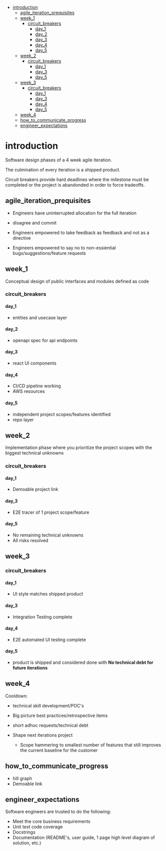 - [introduction](#introduction)
  - [agile_iteration_prequisites](#agile_iteration_prequisites)
  - [week_1](#week_1)
    - [circuit_breakers](#circuit_breakers)
      - [day_1](#day_1)
      - [day_2](#day_2)
      - [day_3](#day_3)
      - [day_4](#day_4)
      - [day_5](#day_5)
  - [week_2](#week_2)
    - [circuit_breakers](#circuit_breakers-1)
      - [day_1](#day_1-1)
      - [day_3](#day_3-1)
      - [day_5](#day_5-1)
  - [week_3](#week_3)
    - [circuit_breakers](#circuit_breakers-2)
      - [day_1](#day_1-2)
      - [day_3](#day_3-2)
      - [day_4](#day_4-1)
      - [day_5](#day_5-2)
  - [week_4](#week_4)
  - [how_to_communicate_progress](#how_to_communicate_progress)
  - [engineer_expectations](#engineer_expectations)


# introduction
Software design phases of a 4 week agile iteration. 

The culmination of every iteration is a shipped product.

Circuit breakers provide hard deadlines where the milestone must be completed or the project is abandonded in order to force tradeoffs.

## agile_iteration_prequisites
- Engineers have uninterrupted allocation for the full iteration 

- disagree and commit

- Engineers empowered to take feedback as feedback and not as a directive

- Engineers empowered to say no to non-essiential bugs/suggestions/feature requests

## week_1
Conceptual design of public interfaces and modules defined as code

### circuit_breakers

#### day_1
- entities and usecase layer 

#### day_2
- openapi spec for api endpoints

#### day_3
- react UI components

#### day_4
- CI/CD pipeline working
- AWS resources

#### day_5
- independent project scopes/features identified
- repo layer


## week_2
Implementation phase where you prioritize the project scopes with the biggest technical unknowns

### circuit_breakers

#### day_1 
- Demoable project link

#### day_3
- E2E tracer of 1 project scope/feature

#### day_5
- No remaining technical unknowns
- All risks resolved

## week_3

### circuit_breakers

#### day_1
- UI style matches shipped product


#### day_3
- Integration Testing complete

#### day_4
- E2E automated UI testing complete

#### day_5
- product is shipped and considered done with
**No technical debt for future iterations**

## week_4
Cooldown:

- technical skill development/POC's

- Big picture best practices/retrospective items

- short adhoc requests/technical debt
  
- Shape next iterations project
  - Scope hammering to smallest number of features that still improves the current baseline for the customer


## how_to_communicate_progress
- hill graph 
- Demoable link 


## engineer_expectations
Software engineers are trusted to do the following:
- Meet the core business requirements
- Unit test code coverage
- Docstrings
- Documentation (README's, user guide, 1 page high level diagram of solution, etc.)